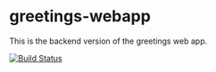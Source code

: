 # greetings-webapp
This is the backend version of the greetings web app.

[![Build Status](https://travis-ci.com/MiguelLouisLeRoux/greetings-webapp.svg?branch=main)](https://travis-ci.com/MiguelLouisLeRoux/greetings-webapp)
